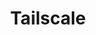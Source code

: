 ---
description: Tailscale is a programmable networking software that is private and secure
  by default - get it free on up to 100 devices!
episode: 610
link: http://tailscale.com/linuxunplugged
shortname: tailscale.com-lup
title: Tailscale
---